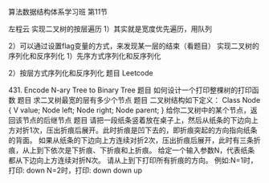 算法数据结构体系学习班
第11节

左程云
实现二叉树的按层遍历
1）其实就是宽度优先遍历，用队列

2）可以通过设置flag变量的方式，来发现某一层的结束（看题目）
实现二叉树的序列化和反序列化
1）先序方式序列化和反序列化

2）按层方式序列化和反序列化
题目
Leetcode

431. Encode N-ary Tree to Binary Tree
题目
如何设计一个打印整棵树的打印函数
题目
求二叉树最宽的层有多少个节点
题目
二叉树结构如下定义：
Class Node {
	V value;
	Node left;
	Node right;
	Node parent;
}
给你二叉树中的某个节点，返回该节点的后继节点 
题目
请把一段纸条竖着放在桌子上，然后从纸条的下边向上方对折1次，压出折痕后展开。此时折痕是凹下去的，即折痕突起的方向指向纸条的背面。 如果从纸条的下边向上方连续对折2次，压出折痕后展开，此时有三条折痕，从上到下依次是下折痕、下折痕和上折痕。 
给定一个输入参数N，代表纸条都从下边向上方连续对折N次。 请从上到下打印所有折痕的方向。 
例如:N=1时，打印: down N=2时，打印: down down up 
